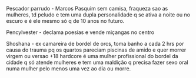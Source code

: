 Pescador parrudo - Marcos Pasquim sem camisa, fraqueza sao as mulheres, td peludo e tem uma dupla personalidade q se ativa a noite ou no escuro e é ele mesmo só q de 10 anos no futuro.

Pencylvester - declama poesias e vende miçangas no centro

Shoshana - ex camareira de bordel de orcs, toma banho a cada 2 hrs por causa do trauma pq os quartos pareciam piscinas de amido e quer morrer virgem ou versao +18 hardcore é uma mulher profissional do bordel da cidade q só atende mulheres e tem uma maldição q precisa fazer sexo oral numa mulher pelo menos uma vez ao dia ou morre.
